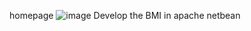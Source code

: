 homepage
![image](https://github.com/TangBeginner/apache-netbean-bmi-calculator/assets/136591758/58fd23ca-4fb3-434c-a60b-87662c79799b)
Develop the BMI in apache netbean 
